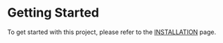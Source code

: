 # Getting Started

To get started with this project, please refer to the [INSTALLATION](https://github.com/KinshukGanguly/my-blog-practice/wiki/Installation) page.
